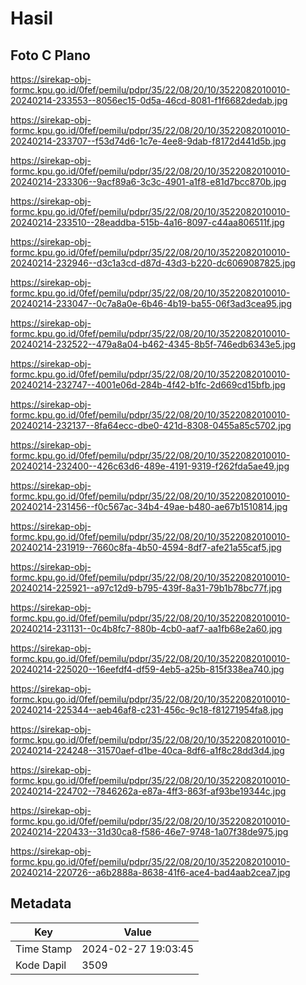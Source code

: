 # Hasil

## Foto C Plano

https://sirekap-obj-formc.kpu.go.id/0fef/pemilu/pdpr/35/22/08/20/10/3522082010010-20240214-233553--8056ec15-0d5a-46cd-8081-f1f6682dedab.jpg

https://sirekap-obj-formc.kpu.go.id/0fef/pemilu/pdpr/35/22/08/20/10/3522082010010-20240214-233707--f53d74d6-1c7e-4ee8-9dab-f8172d441d5b.jpg

https://sirekap-obj-formc.kpu.go.id/0fef/pemilu/pdpr/35/22/08/20/10/3522082010010-20240214-233306--9acf89a6-3c3c-4901-a1f8-e81d7bcc870b.jpg

https://sirekap-obj-formc.kpu.go.id/0fef/pemilu/pdpr/35/22/08/20/10/3522082010010-20240214-233510--28eaddba-515b-4a16-8097-c44aa806511f.jpg

https://sirekap-obj-formc.kpu.go.id/0fef/pemilu/pdpr/35/22/08/20/10/3522082010010-20240214-232946--d3c1a3cd-d87d-43d3-b220-dc6069087825.jpg

https://sirekap-obj-formc.kpu.go.id/0fef/pemilu/pdpr/35/22/08/20/10/3522082010010-20240214-233047--0c7a8a0e-6b46-4b19-ba55-06f3ad3cea95.jpg

https://sirekap-obj-formc.kpu.go.id/0fef/pemilu/pdpr/35/22/08/20/10/3522082010010-20240214-232522--479a8a04-b462-4345-8b5f-746edb6343e5.jpg

https://sirekap-obj-formc.kpu.go.id/0fef/pemilu/pdpr/35/22/08/20/10/3522082010010-20240214-232747--4001e06d-284b-4f42-b1fc-2d669cd15bfb.jpg

https://sirekap-obj-formc.kpu.go.id/0fef/pemilu/pdpr/35/22/08/20/10/3522082010010-20240214-232137--8fa64ecc-dbe0-421d-8308-0455a85c5702.jpg

https://sirekap-obj-formc.kpu.go.id/0fef/pemilu/pdpr/35/22/08/20/10/3522082010010-20240214-232400--426c63d6-489e-4191-9319-f262fda5ae49.jpg

https://sirekap-obj-formc.kpu.go.id/0fef/pemilu/pdpr/35/22/08/20/10/3522082010010-20240214-231456--f0c567ac-34b4-49ae-b480-ae67b1510814.jpg

https://sirekap-obj-formc.kpu.go.id/0fef/pemilu/pdpr/35/22/08/20/10/3522082010010-20240214-231919--7660c8fa-4b50-4594-8df7-afe21a55caf5.jpg

https://sirekap-obj-formc.kpu.go.id/0fef/pemilu/pdpr/35/22/08/20/10/3522082010010-20240214-225921--a97c12d9-b795-439f-8a31-79b1b78bc77f.jpg

https://sirekap-obj-formc.kpu.go.id/0fef/pemilu/pdpr/35/22/08/20/10/3522082010010-20240214-231131--0c4b8fc7-880b-4cb0-aaf7-aa1fb68e2a60.jpg

https://sirekap-obj-formc.kpu.go.id/0fef/pemilu/pdpr/35/22/08/20/10/3522082010010-20240214-225020--16eefdf4-df59-4eb5-a25b-815f338ea740.jpg

https://sirekap-obj-formc.kpu.go.id/0fef/pemilu/pdpr/35/22/08/20/10/3522082010010-20240214-225344--aeb46af8-c231-456c-9c18-f81271954fa8.jpg

https://sirekap-obj-formc.kpu.go.id/0fef/pemilu/pdpr/35/22/08/20/10/3522082010010-20240214-224248--31570aef-d1be-40ca-8df6-a1f8c28dd3d4.jpg

https://sirekap-obj-formc.kpu.go.id/0fef/pemilu/pdpr/35/22/08/20/10/3522082010010-20240214-224702--7846262a-e87a-4ff3-863f-af93be19344c.jpg

https://sirekap-obj-formc.kpu.go.id/0fef/pemilu/pdpr/35/22/08/20/10/3522082010010-20240214-220433--31d30ca8-f586-46e7-9748-1a07f38de975.jpg

https://sirekap-obj-formc.kpu.go.id/0fef/pemilu/pdpr/35/22/08/20/10/3522082010010-20240214-220726--a6b2888a-8638-41f6-ace4-bad4aab2cea7.jpg


## Metadata

| Key        | Value               |
| ---------- | ------------------- |
| Time Stamp | 2024-02-27 19:03:45 |
| Kode Dapil | 3509                |



